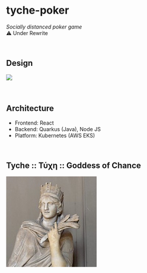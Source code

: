 # tyche-poker
*Socially distanced poker game* <br>
⚠️ Under Rewrite

<br>

## Design

<img width="1200" src="https://user-images.githubusercontent.com/34093915/82811054-c7ea0e00-9e87-11ea-8015-c93f484b8e7e.png"><br>

<br>

## Architecture
* Frontend: React
* Backend: Quarkus (Java), Node JS
* Platform: Kubernetes (AWS EKS)

<br>

## Tyche :: Τύχη :: Goddess of Chance
<img src="./res/tyche-statue.jpeg">